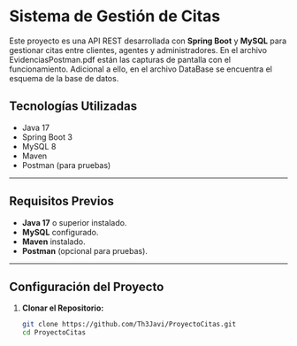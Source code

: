 # Sistema de Gestión de Citas

Este proyecto es una API REST desarrollada con **Spring Boot** y **MySQL** para gestionar citas entre clientes, agentes y administradores.
En el archivo EvidenciasPostman.pdf están las capturas de pantalla con el funcionamiento.
Adicional a ello, en el archivo DataBase se encuentra el esquema de la base de datos.

## **Tecnologías Utilizadas**
- Java 17
- Spring Boot 3
- MySQL 8
- Maven
- Postman (para pruebas)

---

## **Requisitos Previos**
- **Java 17** o superior instalado.
- **MySQL** configurado.
- **Maven** instalado.
- **Postman** (opcional para pruebas).

---

## **Configuración del Proyecto**

1. **Clonar el Repositorio:**
   ```bash
   git clone https://github.com/Th3Javi/ProyectoCitas.git
   cd ProyectoCitas
